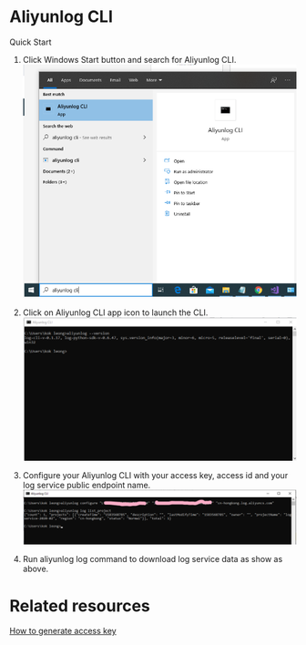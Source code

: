 # Aliyunlog CLI
Quick Start
1. Click Windows Start button and search for Aliyunlog CLI.
![](https://raw.githubusercontent.com/kokleong98/aliyunlog-cli/master/docs/menu-cli.png)

2. Click on Aliyunlog CLI app icon to launch the CLI.
![](https://raw.githubusercontent.com/kokleong98/aliyunlog-cli/master/docs/cli.png)

3. Configure your Aliyunlog CLI with your access key, access id and your log service public endpoint name. 
![](https://raw.githubusercontent.com/kokleong98/aliyunlog-cli/master/docs/sample-command.png)

4. Run aliyunlog log command to download log service data as show as above.

# Related resources
[How to generate access key](https://github.com/kokleong98/aliyunlog-cli/blob/master/docs/access.md)
